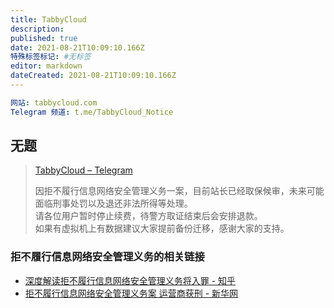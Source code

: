 ```yaml
---
title: TabbyCloud
description: 
published: true
date: 2021-08-21T10:09:10.166Z
特殊标签标记: #无标签
editor: markdown
dateCreated: 2021-08-21T10:09:10.166Z
---
```


```YAML
网站: tabbycloud.com
Telegram 频道: t.me/TabbyCloud_Notice
```

## 无题

> [TabbyCloud – Telegram](https://web.archive.org/web/20210821021648/https://t.me/s/TabbyCloud_Notice/305)
>
> 因拒不履行信息网络安全管理义务一案，目前站长已经取保候审，未来可能面临刑事处罚以及退还非法所得等处理。<br>
> 请各位用户暂时停止续费，待警方取证结束后会安排退款。<br>
> 如果有虚拟机上有数据建议大家提前备份迁移，感谢大家的支持。

### 拒不履行信息网络安全管理义务的相关链接

+ [深度解读拒不履行信息网络安全管理义务将入罪 - 知乎](https://web.archive.org/web/20210821041118/https://zhuanlan.zhihu.com/p/99628202)
+ [拒不履行信息网络安全管理义务案 运营商获刑 - 新华网](https://archive.is/c7MYw "http://m.xinhuanet.com/yn/2021-04/27/c_139909041.htm")
